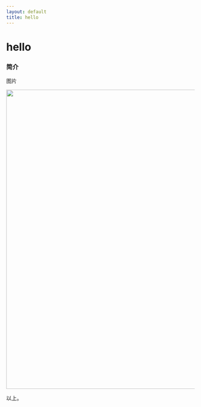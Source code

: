 ```yaml
---
layout: default
title: hello
---
```


# hello

### 简介

图片

<img src="http://xuzhen1994.github.io/pictures/test1.jpg" width = "800"/>

以上。

